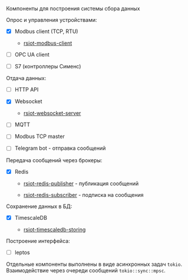 Компоненты для построения системы сбора данных

Опрос и управления устройствами:

- [x] Modbus client (TCP, RTU)

  - [rsiot-modbus-client](./rsiot-modbus-client/README.md)

- [ ] OPC UA client

- [ ] S7 (контроллеры Сименс)

Отдача данных:

- [ ] HTTP API

- [x] Websocket

  - [rsiot-websocket-server](./rsiot-websocket-server/README.md)

- [ ] MQTT

- [ ] Modbus TCP master

- [ ] Telegram bot - отправка сообщений

Передача сообщений через брокеры:

- [x] Redis

  - [rsiot-redis-publisher](./rsiot-redis-publisher/README.md) - публикация сообщений

  - [rsiot-redis-subscriber](./rsiot-redis-subscriber/README.md) - подписка на сообщения

Сохранение данных в БД:

- [x] TimescaleDB

  - [rsiot-timescaledb-storing](./rsiot-timescaledb-storing/README.md)

Построение интерфейса:

- [ ] leptos

Отдельные компоненты выполнены в виде асинхронных задач `tokio`. Взаимодействие через очереди сообщений `tokio::sync::mpsc`.
